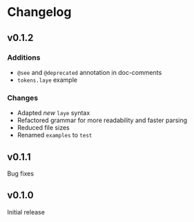 # Changelog

## v0.1.2

### Additions

* `@see` and `@deprecated` annotation in doc-comments
* `tokens.laye` example

### Changes

* Adapted *new* `laye` syntax
* Refactored grammar for more readability and faster parsing
* Reduced file sizes
* Renamed `examples` to `test`

## v0.1.1

Bug fixes

## v0.1.0

Initial release